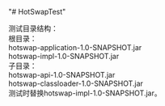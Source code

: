 "# HotSwapTest"   

测试目录结构：  
根目录：  
    hotswap-application-1.0-SNAPSHOT.jar  
    hotswap-impl-1.0-SNAPSHOT.jar  
    子目录：  
        hotswap-api-1.0-SNAPSHOT.jar  
        hotswap-classloader-1.0-SNAPSHOT.jar  
测试时替换hotswap-impl-1.0-SNAPSHOT.jar。  